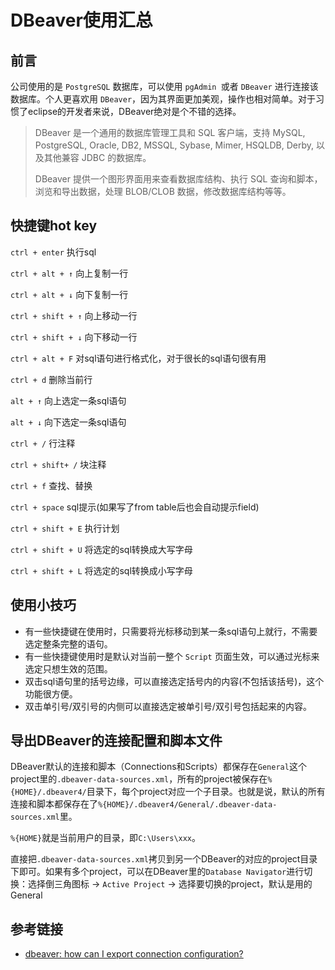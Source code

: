 # DBeaver使用汇总

## 前言

公司使用的是 `PostgreSQL` 数据库，可以使用 `pgAdmin `或者 `DBeaver` 进行连接该数据库。个人更喜欢用 `DBeaver`，因为其界面更加美观，操作也相对简单。对于习惯了eclipse的开发者来说，DBeaver绝对是个不错的选择。
<!--more-->

> DBeaver 是一个通用的数据库管理工具和 SQL 客户端，支持 MySQL, PostgreSQL, Oracle, DB2, MSSQL, Sybase, Mimer, HSQLDB, Derby, 以及其他兼容 JDBC 的数据库。
>
> DBeaver 提供一个图形界面用来查看数据库结构、执行 SQL 查询和脚本，浏览和导出数据，处理 BLOB/CLOB 数据，修改数据库结构等等。

## 快捷键hot key

`ctrl + enter` 执行sql

`ctrl + alt + ↑` 向上复制一行

`ctrl + alt + ↓` 向下复制一行

`ctrl + shift + ↑` 向上移动一行

`ctrl + shift + ↓` 向下移动一行

`ctrl + alt + F` 对sql语句进行格式化，对于很长的sql语句很有用

`ctrl + d` 删除当前行

`alt + ↑` 向上选定一条sql语句

`alt + ↓` 向下选定一条sql语句

`ctrl + /` 行注释

`ctrl + shift+ /` 块注释

`ctrl + f` 查找、替换

`ctrl + space` sql提示(如果写了from table后也会自动提示field)

`ctrl + shift + E` 执行计划

`ctrl + shift + U` 将选定的sql转换成大写字母

`ctrl + shift + L` 将选定的sql转换成小写字母

## 使用小技巧

* 有一些快捷键在使用时，只需要将光标移动到某一条sql语句上就行，不需要选定整条完整的语句。
* 有一些快捷键使用时是默认对当前一整个 `Script` 页面生效，可以通过光标来选定只想生效的范围。
* 双击sql语句里的括号边缘，可以直接选定括号内的内容(不包括该括号)，这个功能很方便。
* 双击单引号/双引号的内侧可以直接选定被单引号/双引号包括起来的内容。

## 导出DBeaver的连接配置和脚本文件

DBeaver默认的连接和脚本（Connections和Scripts）都保存在`General`这个project里的`.dbeaver-data-sources.xml`，所有的project被保存在`%{HOME}/.dbeaver4/`目录下，每个project对应一个子目录。也就是说，默认的所有连接和脚本都保存在了`%{HOME}/.dbeaver4/General/.dbeaver-data-sources.xml`里。

`%{HOME}`就是当前用户的目录，即`C:\Users\xxx`。

直接把`.dbeaver-data-sources.xml`拷贝到另一个DBeaver的对应的project目录下即可。如果有多个project，可以在DBeaver里的`Database Navigator`进行切换：选择倒三角图标 -> `Active Project` -> 选择要切换的project，默认是用的General

## 参考链接

* [dbeaver: how can I export connection configuration?](https://stackoverflow.com/questions/56561439/dbeaver-how-can-i-export-connection-configuration)